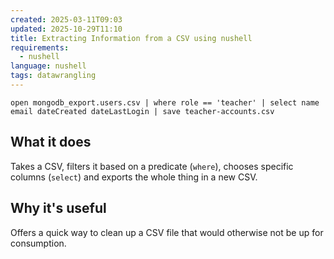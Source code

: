 ```yaml
---
created: 2025-03-11T09:03
updated: 2025-10-29T11:10
title: Extracting Information from a CSV using nushell
requirements:
  - nushell
language: nushell
tags: datawrangling
---
```


```nushell
open mongodb_export.users.csv | where role == 'teacher' | select name email dateCreated dateLastLogin | save teacher-accounts.csv
```

## What it does
Takes a CSV, filters it based on a predicate (`where`), chooses specific columns (`select`) and exports the whole thing in a new CSV.


## Why it's useful
Offers a quick way to clean up a CSV file that would otherwise not be up for consumption.